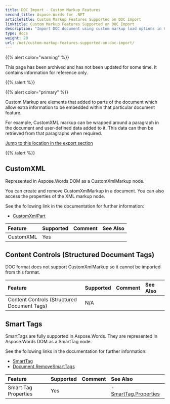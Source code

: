 ```yaml
---
title: DOC Import - Custom Markup Features
second_title: Aspose.Words for .NET
articleTitle: Custom Markup Features Supported on DOC Import
linktitle: Custom Markup Features Supported on DOC Import
description: "Import DOC document using custom markup load options in C#."
type: docs
weight: 20
url: /net/custom-markup-features-supported-on-doc-import/
---
```


{{% alert color="warning" %}}

This page has been archived and has not been updated for some time. It contains information for reference only.

{{% /alert %}}

{{% alert color="primary" %}}

Custom Markup are elements that added to parts of the document which allow extra information to be embedded within that particular document feature.

For example, CustomXML markup can be wrapped around a paragraph in the document and user-defined data added to it. This data can then be retrieved from that paragraphs when required.

[Jump to this location in the export section](/words/net/custom-markup-features-supported-on-doc-export/)

{{% /alert %}}

## CustomXML

Represented in Aspose.Words DOM as a CustomXmlMarkup node.

You can create and remove CustomXmlMarkup in a document. You can also access the properties of the XML markup node.

See the following link in the documentation for further information:

- [CustomXmlPart](https://reference.aspose.com/words/net/aspose.words.markup/customxmlpart/)

|**Feature**|**Supported**|**Comment**|**See Also**|
| :- | :- | :- | :- |
|CustomXML |Yes | | |

## Content Controls (Structured Document Tags)

DOC format does not support CustomXmlMarkup so it cannot be imported from this format.

|**Feature**|**Supported**|**Comment**|**See Also**|
| :- | :- | :- | :- |
|Content Controls (Structured Document Tags) |N/A | | |

## Smart Tags

SmartTags are fully supported in Aspose.Words. They are represented in Aspose.Words DOM as a SmartTag node.

See the following links in the documentation for further information:

- [SmartTag](https://reference.aspose.com/words/net/aspose.words.markup/smarttag/)
- [Document.RemoveSmartTags](https://reference.aspose.com/words/net/aspose.words/compositenode/removesmarttags/)

|**Feature**|**Supported**|**Comment**|**See Also**|
| :- | :- | :- | :- |
|Smart Tag Properties |Yes | |- [SmartTag.Properties](https://reference.aspose.com/words/net/aspose.words.markup/smarttag/properties/)|

